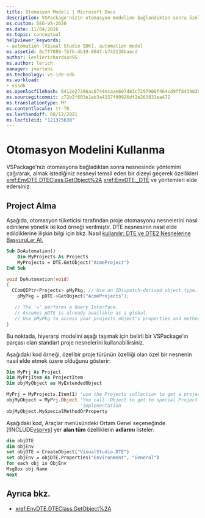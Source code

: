 ```yaml
---
title: Otomasyon Modeli | Microsoft Docs
description: VSPackage'nizin otomasyon modeline bağlandıktan sonra özelliklerini ve yöntemlerini nasıl elde etmeyi öğrenin.
ms.custom: SEO-VS-2020
ms.date: 11/04/2016
ms.topic: conceptual
helpviewer_keywords:
- automation [Visual Studio SDK], automation model
ms.assetid: 0c7f7889-fbfb-4b19-804f-b742138baecd
author: leslierichardson95
ms.author: lerich
manager: jmartens
ms.technology: vs-ide-sdk
ms.workload:
- vssdk
ms.openlocfilehash: 6412e27386ac0744ecaae607d83c7297900f464cd9ff843983019331ca6f17db
ms.sourcegitcommit: c72b2f603e1eb3a4157f00926df2e263831ea472
ms.translationtype: MT
ms.contentlocale: tr-TR
ms.lasthandoff: 08/12/2021
ms.locfileid: "121375630"
---
```

# <a name="using-the-automation-model"></a>Otomasyon Modelini Kullanma
VSPackage'nızı otomasyona bağladıktan sonra nesnesinde yöntemini çağırarak, almak istediğiniz nesneyi temsil eden bir dizeyi geçerek özellikleri <xref:EnvDTE.DTEClass.GetObject%2A> <xref:EnvDTE._DTE> ve yöntemleri elde edersiniz.

## <a name="obtaining-project-objects"></a>Project Alma
 Aşağıda, otomasyon tüketicisi tarafından proje otomasyonu nesnelerini nasıl edinilene yönelik iki kod örneği verilmiştir. DTE nesnesinin nasıl elde edildiklerine ilişkin bilgi için bkz. Nasıl [kullanılır: DTE ve DTE2 Nesnelerine BaşvuruLar Al.](/previous-versions/68shb4dw(v=vs.140))

```vb
Sub DoAutomation()
    Dim MyProjects As Projects
    MyProjects = DTE.GetObject("AcmeProject")
End Sub
```

```cpp
void DoAutomation(void)
{
  CComQIPtr<Projects> pMyPkg; // Use an IDispatch-derived object type.
    pMyPkg = pDTE->GetObject("AcmeProjects");

   // The '=' performs a Query Interface.
   // Assumes pDTE is already available as a global.
   // Use pMyPkg to access your projects object's properties and methods.
}

```

 Bu noktada, hiyerarşi modelini aşağı taşımak için belirli bir VSPackage'ın parçası olan standart proje nesnelerini kullanabilirsiniz.

 Aşağıdaki kod örneği, özel bir proje türünün özelliği olan özel bir nesnenin nasıl elde etmek üzere olduğunu gösterir:

```vb
Dim MyPrj As Project
Dim MyPrjItem As ProjectItem
Dim objMyObject as MyExtendedObject

MyPrj = MyProjects.Item(1) 'use the Projects collection to get a project
objMyObject = MyPrj.Object 'You call .Object to get to special Project
                           'implementation
objMyObject.MySpecialMethodOrProperty
```

 Aşağıdaki kod, Araçlar menüsündeki Ortam Genel seçeneğinde [!INCLUDE[vsprvs](../../code-quality/includes/vsprvs_md.md)] yer **alan tüm** özelliklerin **adlarını** listeler:

```vb
dim objDTE
dim objEnv
set objDTE = CreateObject("VisualStudio.DTE")
set objEnv = objDTE.Properties("Environment", "General")
for each obj in ObjEnv
MsgBox obj.Name
Next

```

## <a name="see-also"></a>Ayrıca bkz.
- <xref:EnvDTE.DTEClass.GetObject%2A>